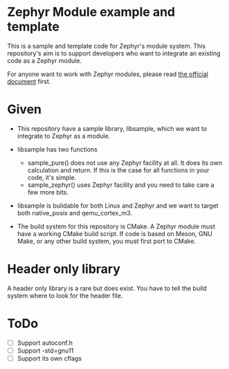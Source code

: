 # Zephyr Module example and template

This is a sample and template code for Zephyr's module system.  This
repository's aim is to support developers who want to integrate an
existing code as a Zephyr module.

For anyone want to work with Zephyr modules, please read [the official
document](https://docs.zephyrproject.org/latest/guides/modules.html)
first.

# Given

 - This repository have a sample library, libsample, which we want to
   integrate to Zephyr as a module.

 - libsample has two functions
   - sample_pure() does not use any Zephyr facility at all.  It does
     its own calculation and return. If this is the case for all
     functions in your code, it's simple.
   - sample_zephyr() uses Zephyr facility and you need to take care a
     few more bits.

 - libsample is bulidable for both Linux and Zephyr and we want to
   target both native_posix and qemu_cortex_m3.

 - The build system for this repository is CMake.  A Zephyr module
   must have a working CMake build script.  If code is based on Meson,
   GNU Make, or any other build system, you must first port to CMake.

# Header only library

A header only library is a rare but does exist. You have to tell the
build system where to look for the header file.

# ToDo

 - [ ] Support autoconf.h
 - [ ] Support -std=gnu11
 - [ ] Support its own cflags
